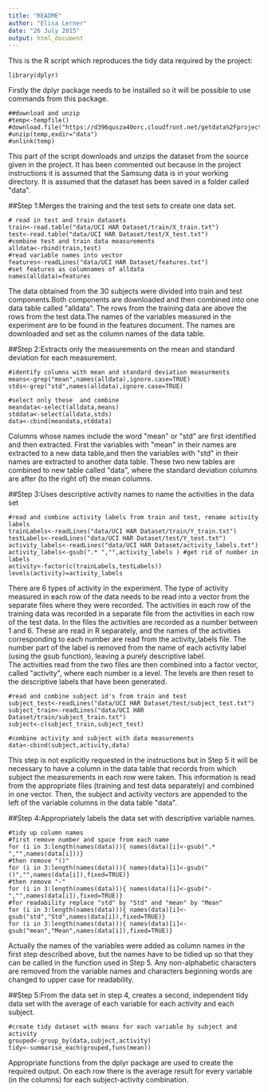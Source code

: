 ```yaml
---
title: "README"
author: "Elisa Lerner"
date: "26 July 2015"
output: html_document
---
```

This is the R script which reproduces the tidy data required by the project:  

```{r eval=FALSE}
library(dplyr)  
```
Firstly the dplyr package needs to be installed so it will be possible to use commands from this package.  

```{r eval=FALSE}
##download and unzip 
#temp<-tempfile()
#download.file("https://d396qusza40orc.cloudfront.net/getdata%2Fprojectfiles%2FUCI%20HAR%20Dataset.zip",temp)
#unzip(temp,exdir="data")
#unlink(temp)
```
This part of the script downloads and unzips the dataset from the source given in the project. It has been commented out because in the project instructions it is assumed that the Samsung data is in your working directory. It is assumed that the dataset has been saved in a folder called "data".  


##Step 1:Merges the training and the test sets to create one data set.
```{r eval=FALSE}
# read in test and train datasets
train<-read.table("data/UCI HAR Dataset/train/X_train.txt")
test<-read.table("data/UCI HAR Dataset/test/X_test.txt")
#combine test and train data measurements
alldata<-rbind(train,test)
#read variable names into vector
features<-readLines("data/UCI HAR Dataset/features.txt")
#set features as columnames of alldata
names(alldata)=features
```
The data obtained from the 30 subjects were divided into train and test components.Both components are downloaded and then combined into one data table called "alldata". The rows from the training data are above the rows from the test data.The names of the variables measured in the experiment are to be found in the features document. The names are downloaded and set as the column names of the data table.  


##Step 2:Extracts only the measurements on the mean and standard deviation for each measurement. 
```{r eval=FALSE}
#identify columns with mean and standard deviation measurments
means<-grep("mean",names(alldata),ignore.case=TRUE)
stds<-grep("std",names(alldata),ignore.case=TRUE)

#select only these  and combine
meandata<-select(alldata,means)
stddata<-select(alldata,stds)
data<-cbind(meandata,stddata)
```
Columns whose names include the word "mean" or "std" are first identified and then extracted. First the variables with "mean" in their names are extracted  to a new data table,and then the variables with "std" in their names are extracted to another data table. These two new tables are combined to  new table called "data", where the standard deviation columns are after (to the right of) the mean columns.  

##Step 3:Uses descriptive activity names to name the activities in the data set
```{r eval=FALSE}
#read and combine activity labels from train and test, rename activity labels
trainLabels<-readLines("data/UCI HAR Dataset/train/Y_train.txt")
testLabels<-readLines("data/UCI HAR Dataset/test/Y_test.txt")
activity_labels<-readLines("data/UCI HAR Dataset/activity_labels.txt")
activity_labels<-gsub(".* ","",activity_labels ) #get rid of number in labels
activity<-factor(c(trainLabels,testLabels))
levels(activity)=activity_labels
```
There are 6 types of activity in the experiment. The type of activity measured in each row of the data needs to be read into a vector from the separate files where they were recorded. The activities in each row of the training data was recorded in a separate file from the activities in each row of the test data. In the files the activities are recorded as a number between 1 and 6. These are read in R separately, and the names of the activities corresponding to each number are read from the activity_labels file. The number part of the label is removed from the name of each activity label (using the gsub function), leaving a  purely descriptive label.  
The activities read from the two files are then combined into a factor vector, called "activity", where each number is a level. The levels are then reset to the descriptive labels that have been generated.  

```{r eval=FALSE}
#read and combine subject id's from train and test
subject_test<-readLines("data/UCI HAR Dataset/test/subject_test.txt")
subject_train<-readLines("data/UCI HAR Dataset/train/subject_train.txt")
subject<-c(subject_train,subject_test)

#combine activity and subject with data measurements 
data<-cbind(subject,activity,data)
```
This step is not explicitly requested in the instructions but in Step 5 it will be necessary to have a column in the data table that records from which subject the measurements in each row were taken. This information is read from the appropriate files (training and test data separately) and combined in one vector.
Then, the subject and activity vectors are appended to the left of the variable columns in the data table "data".  


##Step 4:Appropriately labels the data set with descriptive variable names. 
```{r eval=FALSE}
#tidy up column names
#first remove number and space from each name
for (i in 3:length(names(data))){ names(data)[i]<-gsub(".* ","",names(data[i]))}
#then remove "()" 
for (i in 3:length(names(data))){ names(data)[i]<-gsub("()","",names(data[i]),fixed=TRUE)}
#then remove "-"
for (i in 3:length(names(data))){ names(data)[i]<-gsub("-","",names(data[i]),fixed=TRUE)}
#for readability replace "std" by "Std" and "mean" by "Mean"
for (i in 3:length(names(data))){ names(data)[i]<-gsub("std","Std",names(data[i]),fixed=TRUE)}
for (i in 3:length(names(data))){ names(data)[i]<-gsub("mean","Mean",names(data[i]),fixed=TRUE)}
```
Actually the names of the variables were added as column names in the first step described above, but the names have to be tidied up so that they can be called in the function used in Step 5. Any non-alphabetic characters are removed from the variable names and characters beginning words are changed to upper case for readability.  

##Step 5:From the data set in step 4, creates a second, independent tidy data set with the average of each variable for each activity and each subject.
```{r eval=FALSE}
#create tidy dataset with means for each variable by subject and activity
grouped<-group_by(data,subject,activity)
tidy<-summarise_each(grouped,funs(mean))
```
Appropriate functions from the dplyr package are used to create the required output. On each row there is the average result for every variable (in the columns) for each subject-activity combination.  